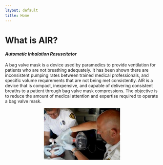 ```yaml
---
layout: default
title: Home
---
```


# What is AIR?

#### <i>Automatic Inhalation Resuscitator</i>
A bag valve mask is a device used by paramedics to provide ventilation for patients who are not breathing adequately. It has been shown there are inconsistent pumping rates between trained medical professionals, and specific volume requirements that are not being met consistently. AIR is a device that is compact, inexpensive, and capable of delivering consistent breaths to a patient through bag valve mask compressions. The objective is to reduce the amount of medical attention and expertise required to operate a bag valve mask.

<p align="center">
  <img width="250" height="170" src="images/bvm_operation.jpg">
</p>
